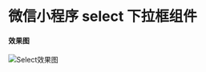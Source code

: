 # 微信小程序 select 下拉框组件

#### 效果图

![Select效果图](https://github.com/imxiaoer/WeChatMiniSelect/blob/master/static/MiniSelect.gif)